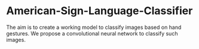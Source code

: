 # American-Sign-Language-Classifier
The aim is to create a working model to classify images based on hand gestures. We propose a convolutional neural network to classify such images.
